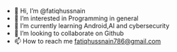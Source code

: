 - 👋 Hi, I’m @fatiqhussnain
- 👀 I’m interested in Programming in general
- 🌱 I’m currently learning Android,AI and cybersecurity
- 💞️ I’m looking to collaborate on Github
- 📫 How to reach me fatiqhussnain786@gmail.com

<!---
fatiqhussnain/fatiqhussnain is a ✨ special ✨ repository because its `README.md` (this file) appears on your GitHub profile.
You can click the Preview link to take a look at your changes.
--->
